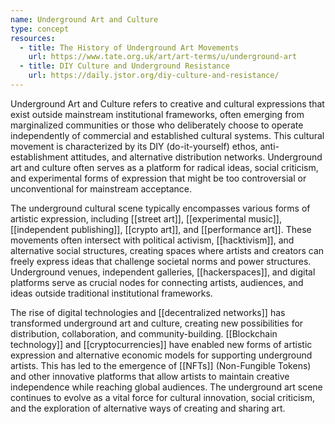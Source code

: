 ```yaml
---
name: Underground Art and Culture
type: concept
resources:
  - title: The History of Underground Art Movements
    url: https://www.tate.org.uk/art/art-terms/u/underground-art
  - title: DIY Culture and Underground Resistance
    url: https://daily.jstor.org/diy-culture-and-resistance/
---
```


Underground Art and Culture refers to creative and cultural expressions that exist outside mainstream institutional frameworks, often emerging from marginalized communities or those who deliberately choose to operate independently of commercial and established cultural systems. This cultural movement is characterized by its DIY (do-it-yourself) ethos, anti-establishment attitudes, and alternative distribution networks. Underground art and culture often serves as a platform for radical ideas, social criticism, and experimental forms of expression that might be too controversial or unconventional for mainstream acceptance.

The underground cultural scene typically encompasses various forms of artistic expression, including [[street art]], [[experimental music]], [[independent publishing]], [[crypto art]], and [[performance art]]. These movements often intersect with political activism, [[hacktivism]], and alternative social structures, creating spaces where artists and creators can freely express ideas that challenge societal norms and power structures. Underground venues, independent galleries, [[hackerspaces]], and digital platforms serve as crucial nodes for connecting artists, audiences, and ideas outside traditional institutional frameworks.

The rise of digital technologies and [[decentralized networks]] has transformed underground art and culture, creating new possibilities for distribution, collaboration, and community-building. [[Blockchain technology]] and [[cryptocurrencies]] have enabled new forms of artistic expression and alternative economic models for supporting underground artists. This has led to the emergence of [[NFTs]] (Non-Fungible Tokens) and other innovative platforms that allow artists to maintain creative independence while reaching global audiences. The underground art scene continues to evolve as a vital force for cultural innovation, social criticism, and the exploration of alternative ways of creating and sharing art.

